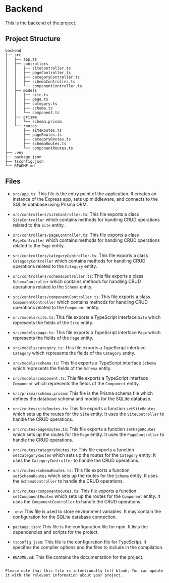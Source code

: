 # Backend

This is the backend of the project.

## Project Structure

```
backend
├── src
│   ├── app.ts
│   ├── controllers
│   │   ├── siteController.ts
│   │   ├── pageController.ts
│   │   ├── categoryController.ts
│   │   ├── schemaController.ts
│   │   └── componentController.ts
│   ├── models
│   │   ├── site.ts
│   │   ├── page.ts
│   │   ├── category.ts
│   │   ├── schema.ts
│   │   └── component.ts
│   ├── prisma
│   │   └── schema.prisma
│   └── routes
│       ├── siteRoutes.ts
│       ├── pageRoutes.ts
│       ├── categoryRoutes.ts
│       ├── schemaRoutes.ts
│       └── componentRoutes.ts
├── .env
├── package.json
├── tsconfig.json
└── README.md
```

## Files

- `src/app.ts`: This file is the entry point of the application. It creates an instance of the Express app, sets up middleware, and connects to the SQLite database using Prisma ORM.

- `src/controllers/siteController.ts`: This file exports a class `SiteController` which contains methods for handling CRUD operations related to the `Site` entity.

- `src/controllers/pageController.ts`: This file exports a class `PageController` which contains methods for handling CRUD operations related to the `Page` entity.

- `src/controllers/categoryController.ts`: This file exports a class `CategoryController` which contains methods for handling CRUD operations related to the `Category` entity.

- `src/controllers/schemaController.ts`: This file exports a class `SchemaController` which contains methods for handling CRUD operations related to the `Schema` entity.

- `src/controllers/componentController.ts`: This file exports a class `ComponentController` which contains methods for handling CRUD operations related to the `Component` entity.

- `src/models/site.ts`: This file exports a TypeScript interface `Site` which represents the fields of the `Site` entity.

- `src/models/page.ts`: This file exports a TypeScript interface `Page` which represents the fields of the `Page` entity.

- `src/models/category.ts`: This file exports a TypeScript interface `Category` which represents the fields of the `Category` entity.

- `src/models/schema.ts`: This file exports a TypeScript interface `Schema` which represents the fields of the `Schema` entity.

- `src/models/component.ts`: This file exports a TypeScript interface `Component` which represents the fields of the `Component` entity.

- `src/prisma/schema.prisma`: This file is the Prisma schema file which defines the database schema and models for the SQLite database.

- `src/routes/siteRoutes.ts`: This file exports a function `setSiteRoutes` which sets up the routes for the `Site` entity. It uses the `SiteController` to handle the CRUD operations.

- `src/routes/pageRoutes.ts`: This file exports a function `setPageRoutes` which sets up the routes for the `Page` entity. It uses the `PageController` to handle the CRUD operations.

- `src/routes/categoryRoutes.ts`: This file exports a function `setCategoryRoutes` which sets up the routes for the `Category` entity. It uses the `CategoryController` to handle the CRUD operations.

- `src/routes/schemaRoutes.ts`: This file exports a function `setSchemaRoutes` which sets up the routes for the `Schema` entity. It uses the `SchemaController` to handle the CRUD operations.

- `src/routes/componentRoutes.ts`: This file exports a function `setComponentRoutes` which sets up the routes for the `Component` entity. It uses the `ComponentController` to handle the CRUD operations.

- `.env`: This file is used to store environment variables. It may contain the configuration for the SQLite database connection.

- `package.json`: This file is the configuration file for npm. It lists the dependencies and scripts for the project.

- `tsconfig.json`: This file is the configuration file for TypeScript. It specifies the compiler options and the files to include in the compilation.

- `README.md`: This file contains the documentation for the project.
```

Please note that this file is intentionally left blank. You can update it with the relevant information about your project.
```